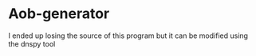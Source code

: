 # Aob-generator

I ended up losing the source of this program but it can be modified using the dnspy ​​tool
